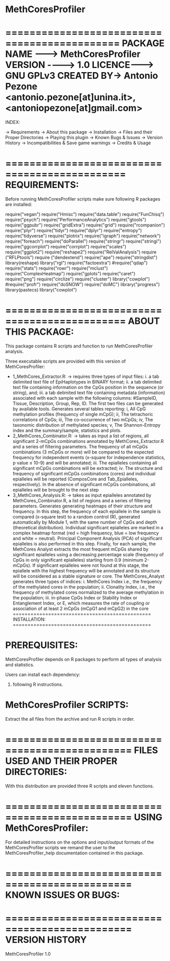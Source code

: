 # MethCoresProfiler
=============================================
PACKAGE NAME ---> MethCoresProfiler
VERSION ----> 1.0
LICENCE---> GNU GPLv3
CREATED BY-> Antonio Pezone <antonio.pezone[at]unina.it>, <antoniopezone[at]gmail.com>
==============================================

INDEX:

-> Requirements
-> About this package
-> Installation
-> Files and their Proper Directories
-> Playing this plugin
-> Known Bugs & Issues
-> Version History
-> Incompatibilities & Save game warnings
-> Credits & Usage


==============================================
REQUIREMENTS:
==============================================
Before running MethCoresProfiler scripts make sure following R packages are installed:

require("vegan")
require("Hmisc")
require("data.table")
require("FunChisq")
require("psych")
require("PerformanceAnalytics")
require("gtools")
require("ggpubr")
require("gridExtra")
require("grid")
require("rcompanion")
require("plyr")
require("tidyr")
require("dplyr")
require("entropy")
require("tidyverse")
require("plotrix")
require("igraph")
require("network")
require("foreach")
require("doParallel")
require("stringr")
require("stringi")
require("ggcorrplot")
require("corrplot")
require("scales")
require("ggplot2")
require("reshape2")
require("RelValAnalysis")
require ("RFLPtools")
require ("dendextend")
require("ape")
require("stringdist")
library(reshape)
library("rgl")
require("factoextra")
#require("qdap")
require("stats")
require("rowr")
require("mclust")
require("ComplexHeatmap")
require("gplots")
require("caret")
require("png")
require("circlize")
require("cluster")
library("cowplot")
#require("profr")
require("doSNOW")
require("doMC")
library("progress")
library(pastecs)
library("cowplot")


==============================================
ABOUT THIS PACKAGE:
===============================================
This package contains R scripts and function to run MethCoresProfiler analysis.

Three executable scripts are provided with this version of MethCoresProfiler:

  - 1_MethCores_Extractor.R:
    -> requires three types of input files: i. a tab delimited text file of EpiHaplotypes in BINARY format; ii. a tab delimited 
       text file containing information on the CpGs position in the sequence (or string), and; iii. a tab delimited text file 
       containing metadata (information) associated with each sample with the following columns: #SampleID, Tissue, Description, 
       Group, Rep, ID. The first two files can be generated by available tools. Generates several tables reporting: i, All CpG 
       methylation profiles (frequency of single mCpG); ii, The tetrachoric correlations of CpGs; iii, The co-occurrence of two 
       mCpGs; iv, The taxonomic distribution of methylated species; v, The Shannon-Entropy index and the summary/sample, statistics 
       and plots.
  - 2_MethCores_Combinator.R:
    -> takes as input a list of regions, all significant 2-mCpGs combinations annotated by MethCores_Extractor.R and
       a series of filtering parameters. The frequency of all mCpGs combinations (3 mCpGs or more) will be compared 
       to the expected frequency for independent events (x-square for independence statistics, p value ≤ 10-9) and 
       will be annotated; iii. The epialleles containing all significant mCpGs combinations will be extracted; iv. 
       The structure and frequency of significant mCpGs combinations (cores) and individual epialleles will be reported 
       (ComposCore and Tab_Epialleles, respectively). In the absence of significant mCpGs combinations, all epialleles 
       will be brought to the next step
  - 3_MethCores_Analysis.R:
    -> takes as input epialleles annotated by MethCores_Combinator.R, a list of regions and a series of filtering parameters. 
       Generates generating heatmaps of their structure and frequency. In this step, the frequency of each epiallele in the 
       sample is compared (x-square test) to a random control (R), generated automatically by Module 1, with the same number 
       of CpGs and depth (theoretical distribution). Individual significant epialleles are marked in a complex heatmap format 
       (red = high frequency, blue = low frequency and white = neutral). Principal Component Analysis (PCA) of significant 
       epialleles is also performed in this step. Finally, for each sample, the MethCores Analyst extracts the most frequent 
       mCpGs shared by significant epialleles using a decreasing percentage scale (frequency of CpGs in only significant epialleles) 
       starting from 0.9 (minimum 2-mCpGs). If significant epialleles were not found at this stage, the epiallele with the highest 
       frequency will be annotated and its structure will be considered as a stable signature or core.
       The MethCores_Analyst generates three types of indices: i. MethCores Index i.e., the frequency of the methylated cores in 
       the population; ii. Clonality Index, i.e., the frequency of methylated cores normalized to the average methylation in the 
       population; iii. in-phase CpGs Index or Stability Index or Entanglement Index, or E, which measures the rate of coupling or 
       association of at least 2 mCpGs (mCpG1 and mCpG2) in the core 
===============================================
INSTALLATION:
===============================================

PREREQUISITES:
===============================================
MethCoresProfiler depends on R packages to perform all types of analysis and statistics.

Users can install each dependency:
  1) following R instructions.
 

MethCoresProfiler SCRIPTS:
===============================================
Extract the all files from the archive and run R scripts in order.


===============================================
FILES USED AND THEIR PROPER DIRECTORIES:
===============================================
With this distribution are provided three R scripts and eleven functions.


===============================================
USING MethCoresProfiler:
===============================================
For detailed instructions on the options and input/output formats of the MethCoresProfiler scripts we remand the user to the MethCoresProfiler_help documentation contained in this package.


===============================================
KNOWN ISSUES OR BUGS:
===============================================



===============================================
VERSION HISTORY
===============================================
MethCoresProfiler 1.0
